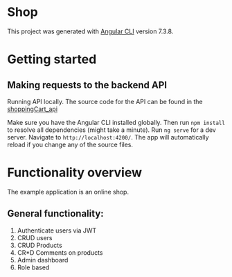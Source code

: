 # Shop

This project was generated with [Angular CLI](https://github.com/angular/angular-cli) version 7.3.8.

# Getting started

## Making requests to the backend API
Running API locally.
The source code for the API can be found in the [shoppingCart_api](https://github.com/v1try/shoppingCart_api)

Make sure you have the Angular CLI installed globally.
Then run `npm install` to resolve all dependencies (might take a minute).
Run `ng serve` for a dev server. Navigate to `http://localhost:4200/`. The app will automatically reload if you change any of the source files.

# Functionality overview
The example application is an online shop.

## General functionality:
1. Authenticate users via JWT
2. CRUD users 
3. CRUD Products
4. CR*D Comments on products
5. Admin dashboard
6. Role based
